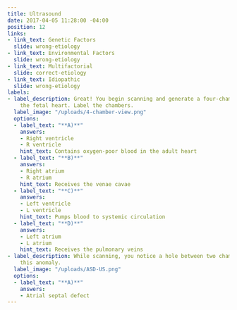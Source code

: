 ```yaml
---
title: Ultrasound
date: 2017-04-05 11:28:00 -04:00
position: 12
links:
- link_text: Genetic Factors
  slide: wrong-etiology
- link_text: Environmental Factors
  slide: wrong-etiology
- link_text: Multifactorial
  slide: correct-etiology
- link_text: Idiopathic
  slide: wrong-etiology
labels:
- label_description: Great! You begin scanning and generate a four-chamber view of
    the fetal heart. Label the chambers.
  label_image: "/uploads/4-chamber-view.png"
  options:
  - label_text: "**A)**"
    answers:
    - Right ventricle
    - R ventricle
    hint_text: Contains oxygen-poor blood in the adult heart
  - label_text: "**B)**"
    answers:
    - Right atrium
    - R atrium
    hint_text: Receives the venae cavae
  - label_text: "**C)**"
    answers:
    - Left ventricle
    - L ventricle
    hint_text: Pumps blood to systemic circulation
  - label_text: "**D)**"
    answers:
    - Left atrium
    - L atrium
    hint_text: Receives the pulmonary veins
- label_description: While scanning, you notice a hole between two chambers. Name
    this anomaly.
  label_image: "/uploads/ASD-US.png"
  options:
  - label_text: "**A)**"
    answers:
    - Atrial septal defect
---
```



